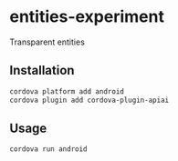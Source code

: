 # entities-experiment
Transparent entities

## Installation

```bash
cordova platform add android
cordova plugin add cordova-plugin-apiai 
```

## Usage

```bash
cordova run android
```